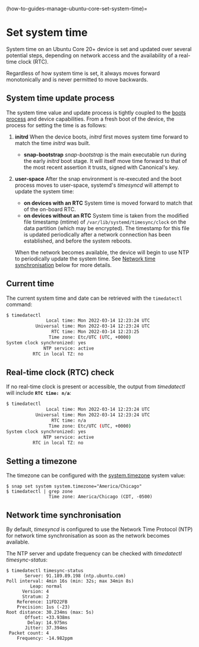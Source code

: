 (how-to-guides-manage-ubuntu-core-set-system-time)=
# Set system time

System time on an Ubuntu Core 20+ device is set and updated over several potential steps, depending on network access and the availability of a real-time clock (RTC).

Regardless of how system time is set, it always moves forward monotonically and is never permitted to move backwards.

## System time update process

The system time value and update process is tightly coupled to the [boots process](/explanation/core-elements/inside-ubuntu-core) and device capabilities. From a fresh boot of the device, the process for setting the time is as follows:

1. **initrd**
   When the device boots, _initrd_ first moves system time forward to match the time _initrd_ was built.
   - **snap-bootstrap**
   _snap-bootstrap_ is the main executable run during the early _initrd_ boot stage. It will itself move time forward to that of the most recent assertion it trusts, signed with Canonical's key.
1. **user-space**
   After the snap environment is re-executed and the boot process moves to user-space, systemd's _timesyncd_ will attempt to update the system time:
   - **on devices with an RTC**
      System time is moved forward to match that of the on-board RTC.
   - **on devices without an RTC**
      System time is taken from the modified file timestamp (mtime) of `/var/lib/systemd/timesync/clock` on the data partition (which may be encrypted). The timestamp for this file is updated periodically after a network connection has been established, and before the system reboots.
  
   When the network becomes available, the device will begin to use NTP to periodically update the system time. See [Network time synchronisation](#heading--ntp) below for more details.

## Current time

The current system time and date can be retrieved with the `timedatectl` command:

```bash
$ timedatectl
               Local time: Mon 2022-03-14 12:23:24 UTC
           Universal time: Mon 2022-03-14 12:23:24 UTC
                 RTC time: Mon 2022-03-14 12:23:25
                Time zone: Etc/UTC (UTC, +0000)
System clock synchronized: yes
              NTP service: active
          RTC in local TZ: no
```

## Real-time clock (RTC) check

If no real-time clock is present or accessible, the output from _timedatectl_ will include **`RTC time: n/a`**:

```bash
$ timedatectl
               Local time: Mon 2022-03-14 12:23:24 UTC
           Universal time: Mon 2022-03-14 12:23:24 UTC
                 RTC time: n/a
                Time zone: Etc/UTC (UTC, +0000)
System clock synchronized: yes
              NTP service: active
          RTC in local TZ: no
```

## Setting a timezone

The timezone can be configured with the [system.timezone](https://snapcraft.io/docs/system-options#heading--timezone) system value:

```
$ snap set system system.timezone="America/Chicago"
$ timedatectl | grep zone
                Time zone: America/Chicago (CDT, -0500)
```

## Network time synchronisation

By default, _timesyncd_ is configured to use the Network Time Protocol (NTP) for network time synchronisation as soon as the network becomes available.

The NTP server and update frequency can be checked with _timedatectl timesync-status_:

```
$ timedatectl timesync-status
       Server: 91.189.89.198 (ntp.ubuntu.com)
Poll interval: 4min 16s (min: 32s; max 34min 8s)
         Leap: normal
      Version: 4
      Stratum: 2
    Reference: 11FD22FB
    Precision: 1us (-23)
Root distance: 30.234ms (max: 5s)
       Offset: +33.938ms
        Delay: 14.975ms
       Jitter: 37.394ms
 Packet count: 4
    Frequency: -14.982ppm
```

